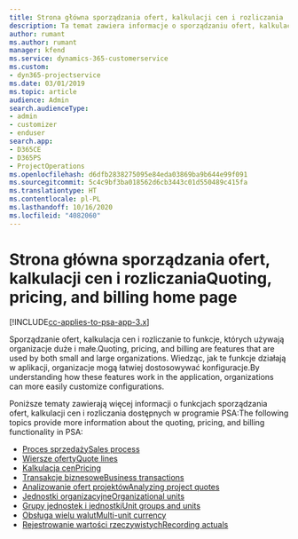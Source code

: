 ```yaml
---
title: Strona główna sporządzania ofert, kalkulacji cen i rozliczania
description: Ta temat zawiera informacje o sporządzaniu ofert, kalkulacji cen i rozliczaniu.
author: rumant
ms.author: rumant
manager: kfend
ms.service: dynamics-365-customerservice
ms.custom:
- dyn365-projectservice
ms.date: 03/01/2019
ms.topic: article
audience: Admin
search.audienceType:
- admin
- customizer
- enduser
search.app:
- D365CE
- D365PS
- ProjectOperations
ms.openlocfilehash: d6dfb2838275095e84eda03869ba9b644e99f091
ms.sourcegitcommit: 5c4c9bf3ba018562d6cb3443c01d550489c415fa
ms.translationtype: HT
ms.contentlocale: pl-PL
ms.lasthandoff: 10/16/2020
ms.locfileid: "4082060"
---
```

# <a name="quoting-pricing-and-billing-home-page"></a><span data-ttu-id="30aa2-103">Strona główna sporządzania ofert, kalkulacji cen i rozliczania</span><span class="sxs-lookup"><span data-stu-id="30aa2-103">Quoting, pricing, and billing home page</span></span>

[!INCLUDE[cc-applies-to-psa-app-3.x](../includes/cc-applies-to-psa-app-3x.md)]

<span data-ttu-id="30aa2-104">Sporządzanie ofert, kalkulacja cen i rozliczanie to funkcje, których używają organizacje duże i małe.</span><span class="sxs-lookup"><span data-stu-id="30aa2-104">Quoting, pricing, and billing are features that are used by both small and large organizations.</span></span> <span data-ttu-id="30aa2-105">Wiedząc, jak te funkcje działają w aplikacji, organizacje mogą łatwiej dostosowywać konfiguracje.</span><span class="sxs-lookup"><span data-stu-id="30aa2-105">By understanding how these features work in the application, organizations can more easily customize configurations.</span></span>

<span data-ttu-id="30aa2-106">Poniższe tematy zawierają więcej informacji o funkcjach sporządzania ofert, kalkulacji cen i rozliczania dostępnych w programie PSA:</span><span class="sxs-lookup"><span data-stu-id="30aa2-106">The following topics provide more information about the quoting, pricing, and billing functionality in PSA:</span></span>

- [<span data-ttu-id="30aa2-107">Proces sprzedaży</span><span class="sxs-lookup"><span data-stu-id="30aa2-107">Sales process</span></span>](basic-sales-process.md)
- [<span data-ttu-id="30aa2-108">Wiersze oferty</span><span class="sxs-lookup"><span data-stu-id="30aa2-108">Quote lines</span></span>](basic-quote-lines.md)
- [<span data-ttu-id="30aa2-109">Kalkulacja cen</span><span class="sxs-lookup"><span data-stu-id="30aa2-109">Pricing</span></span>](basic-pricing.md)
- [<span data-ttu-id="30aa2-110">Transakcje biznesowe</span><span class="sxs-lookup"><span data-stu-id="30aa2-110">Business transactions</span></span>](basic-business-transactions.md)
- [<span data-ttu-id="30aa2-111">Analizowanie ofert projektów</span><span class="sxs-lookup"><span data-stu-id="30aa2-111">Analyzing project quotes</span></span>](basic-analyzing-quotes.md)
- [<span data-ttu-id="30aa2-112">Jednostki organizacyjne</span><span class="sxs-lookup"><span data-stu-id="30aa2-112">Organizational units</span></span>](advanced-organizational.md)
- [<span data-ttu-id="30aa2-113">Grupy jednostek i jednostki</span><span class="sxs-lookup"><span data-stu-id="30aa2-113">Unit groups and units</span></span>](advanced-units.md)
- [<span data-ttu-id="30aa2-114">Obsługa wielu walut</span><span class="sxs-lookup"><span data-stu-id="30aa2-114">Multi-unit currency</span></span>](advanced-currency.md)
- [<span data-ttu-id="30aa2-115">Rejestrowanie wartości rzeczywistych</span><span class="sxs-lookup"><span data-stu-id="30aa2-115">Recording actuals</span></span>](advanced-actuals.md)
